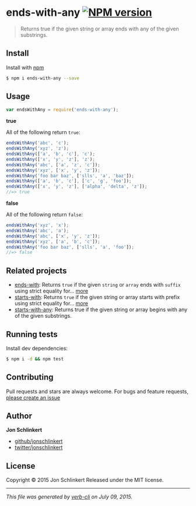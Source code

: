 # ends-with-any [![NPM version](https://badge.fury.io/js/ends-with-any.svg)](http://badge.fury.io/js/ends-with-any)

> Returns true if the given string or array ends with any of the given substrings.

## Install

Install with [npm](https://www.npmjs.com/)

```sh
$ npm i ends-with-any --save
```

## Usage

```js
var endsWithAny = require('ends-with-any');
```

**true**

All of the following return `true`:

```js
endsWithAny('abc', 'c');
endsWithAny('xyz', 'z');
endsWithAny(['a', 'b', 'c'], 'c');
endsWithAny(['x', 'y', 'z'], 'z');
endsWithAny('abc', ['a', 'z', 'c']);
endsWithAny('xyz', ['x', 'y', 'z']);
endsWithAny('foo bar baz', ['slls', 'a', 'baz']);
endsWithAny(['a', 'b', 'c'], ['c', 'g', 'foo']);
endsWithAny(['x', 'y', 'z'], ['alpha', 'delta', 'z']);
//=> true
```

**false**

All of the following return `false`:

```js
endsWithAny('xyz', 'x');
endsWithAny('abc', 'a');
endsWithAny('abc', ['x', 'y', 'z']);
endsWithAny('xyz', ['a', 'b', 'c']);
endsWithAny('foo bar baz', ['slls', 'a', 'foo']);
//=> false
```

## Related projects

* [ends-with](https://github.com/jonschlinkert/ends-with): Returns `true` if the given `string` or `array` ends with `suffix` using strict equality for… [more](https://github.com/jonschlinkert/ends-with)
* [starts-with](https://github.com/tunnckoCore/starts-with): Returns `true` if the given string or array starts with prefix using strict equality for… [more](https://github.com/tunnckoCore/starts-with)
* [starts-with-any](https://github.com/jonschlinkert/starts-with-any): Returns true if the given string or array begins with any of the given substrings.

## Running tests

Install dev dependencies:

```sh
$ npm i -d && npm test
```

## Contributing

Pull requests and stars are always welcome. For bugs and feature requests, [please create an issue](https://github.com/jonschlinkert/ends-with-any/issues/new)

## Author

**Jon Schlinkert**

+ [github/jonschlinkert](https://github.com/jonschlinkert)
+ [twitter/jonschlinkert](http://twitter.com/jonschlinkert)

## License

Copyright © 2015 Jon Schlinkert
Released under the MIT license.

***

_This file was generated by [verb-cli](https://github.com/assemble/verb-cli) on July 09, 2015._